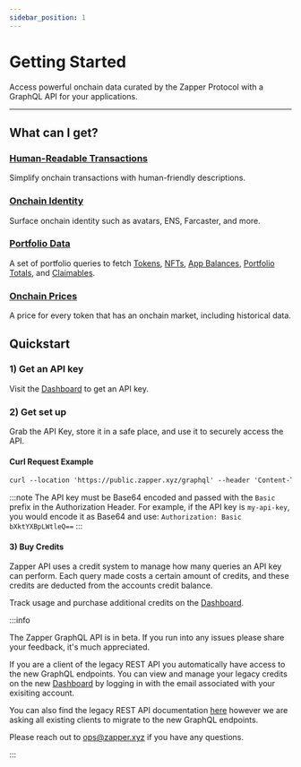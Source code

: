 ```yaml
---
sidebar_position: 1
---
```


# Getting Started

Access powerful onchain data curated by the Zapper Protocol with a GraphQL API for your applications.

---

## What can I get?

### [Human-Readable Transactions](/docs/api-intro/human-readable-transactions)

Simplify onchain transactions with human-friendly descriptions.

### [Onchain Identity](/docs/api-intro/onchain-identity)

Surface onchain identity such as avatars, ENS, Farcaster, and more.

### [Portfolio Data](/docs/api-intro/portfolio/claimables)

A set of portfolio queries to fetch [Tokens](/docs/api-intro/portfolio/token-balances), [NFTs](/docs/api-intro/portfolio/nft-balances), [App Balances](/docs/api-intro/portfolio/app-balances), [Portfolio Totals](/docs/api-intro/portfolio/portfolio-totals), and [Claimables](/docs/api-intro/portfolio/claimables).

### [Onchain Prices](/docs/api-intro/onchain-prices)

A price for every token that has an onchain market, including historical data.

## Quickstart

### 1) Get an API key

Visit the [Dashboard](/dashboard) to get an API key.

### 2) Get set up

Grab the API Key, store it in a safe place, and use it to securely access the API.

#### Curl Request Example

```graphql
curl --location 'https://public.zapper.xyz/graphql' --header 'Content-Type: application/json' --header 'Authorization: YOUR_API_KEY_ENCODED --data '{"query":"query providerPorfolioQuery($addresses: [Address!]!, $networks: [Network!]!, $withOverrides: Boolean) { portfolio(addresses: $addresses, networks: $networks, withOverrides: $withOverrides) { tokenBalances { address network token { balance balanceUSD balanceRaw baseToken { name label symbol address } } } appBalances { address network updatedAt balanceUSD appName } nftBalances { balanceUSD network } } }","variables":{"addresses":["0x3d280fde2ddb59323c891cf30995e1862510342f","0x6f6e75fb472ee39d847d825cc7c9a613e227e261"],"networks":["BASE_MAINNET","ETHEREUM_MAINNET"]}}'
```

:::note
The API key must be Base64 encoded and passed with the `Basic` prefix in the Authorization Header. For example, if the API key is `my-api-key`, you would encode it as Base64 and use: `Authorization: Basic bXktYXBpLWtleQ==`
:::


#### 3) Buy Credits

Zapper API uses a credit system to manage how many queries an API key can perform. Each query made costs a certain amount of credits, and these credits are deducted from the accounts credit balance.

Track usage and purchase additional credits on the [Dashboard](/dashboard).

:::info

The Zapper GraphQL API is in beta. If you run into any issues please share your feedback, it's much appreciated. 

If you are a client of the legacy REST API you automatically have access to the new GraphQL endpoints. You can view and manage your legacy credits on the new [Dashboard](/dashboard) by logging in with the email associated with your exisiting account.

You can also find the legacy REST API documentation [here](https://studio.zapper.xyz/docs/apis/getting-started) however we are asking all existing clients to migrate to the new GraphQL endpoints.

Please reach out to ops@zapper.xyz if you have any questions.

:::